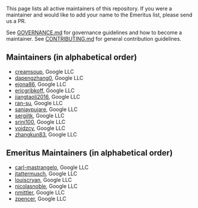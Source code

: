 This page lists all active maintainers of this repository. If you were a
maintainer and would like to add your name to the Emeritus list, please send us a
PR.

See [GOVERNANCE.md](https://github.com/grpc/grpc-community/blob/master/governance.md)
for governance guidelines and how to become a maintainer.
See [CONTRIBUTING.md](https://github.com/grpc/grpc-community/blob/master/CONTRIBUTING.md)
for general contribution guidelines.

## Maintainers (in alphabetical order)
- [creamsoup](https://github.com/creamsoup), Google LLC
- [dapengzhang0](https://github.com/dapengzhang0), Google LLC
- [ejona86](https://github.com/ejona86), Google LLC
- [ericgribkoff](https://github.com/ericgribkoff), Google LLC
- [jiangtaoli2016](https://github.com/jiangtaoli2016), Google LLC
- [ran-su](https://github.com/ran-su), Google LLC
- [sanjaypujare](https://github.com/sanjaypujare), Google LLC
- [sergiitk](https://github.com/sergiitk), Google LLC
- [srini100](https://github.com/srini100), Google LLC
- [voidzcy](https://github.com/voidzcy), Google LLC
- [zhangkun83](https://github.com/zhangkun83), Google LLC

## Emeritus Maintainers (in alphabetical order)
- [carl-mastrangelo](https://github.com/carl-mastrangelo), Google LLC
- [jtattermusch](https://github.com/jtattermusch), Google LLC
- [louiscryan](https://github.com/louiscryan), Google LLC
- [nicolasnoble](https://github.com/nicolasnoble), Google LLC
- [nmittler](https://github.com/nmittler), Google LLC
- [zpencer](https://github.com/zpencer), Google LLC
